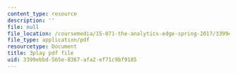 ```yaml
---
content_type: resource
description: ''
file: null
file_location: /coursemedia/15-071-the-analytics-edge-spring-2017/3399ebbd565e8367afa2ef71c9bf9185_JtIa7ofeXIY.pdf
file_type: application/pdf
resourcetype: Document
title: 3play pdf file
uid: 3399ebbd-565e-8367-afa2-ef71c9bf9185
---
```

